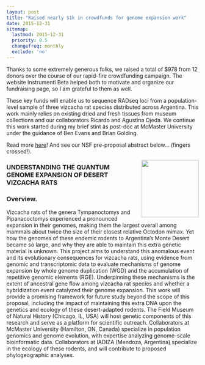 ```yaml
---
layout: post
title: "Raised nearly $1k in crowdfunds for genome expansion work"
date: 2015-12-31
sitemap:
  lastmod: 2015-12-31
  priority: 0.5
  changefreq: monthly
  exclude: 'no'
---
```


Thanks to some extremely generous folks, we raised a total of $978 from 12 donors over the course of our rapid-fire crowdfunding campaign.  The website Instrumentl Beta helped both to motivate and organize our fundraising page, so I am grateful to them as well.

These key funds will enable us to sequence RADseq loci from a population-level sample of three vizcacha rat species distributed across Argentina.  This work mainly relies on existing dried and fresh tissues from museum collections and our collaborators Ricardo and Agustina Ojeda.  We continue this work started during my brief stint as post-doc at McMaster University under the guidance of Ben Evans and Brian Golding.

Read more [here](https://www.instrumentl.com/campaigns/super-sized-genomes-desert-vizcacha-rats/)!  And see our NSF pre-proposal abstract below... (fingers crossed!).

<img src="http://n8upham.github.io/images/Mamm-genomeSize__forNSF2_caption.jpg" height="150" style="float:right; margin-left: 2em"/>

<p>

<h3>UNDERSTANDING THE QUANTUM GENOME EXPANSION OF DESERT VIZCACHA RATS</h3>

<h3>Overview. </h3>
Vizcacha rats of the genera Tympanoctomys and Pipanacoctomys experienced a pronounced expansion in their genomes, making them the largest overall among mammals about twice the size of their closest relative Octodon mimax. Yet how the genomes of these endemic rodents to Argentina’s Monte Desert became so large, and why they are able to maintain this extra genetic material is unknown. This project aims to understand this anomalous event and its evolutionary consequences for vizcacha rats, using evidence from genomic and transcriptomic data to evaluate mechanisms of genome expansion by whole genome duplication (WGD) and the accumulation of repetitive genomic elements (RGE). Underpinning these mechanisms is the extent of ancestral gene flow among vizcacha rat species and whether a hybridization event catalyzed their genome expansion. This work will provide a promising framework for future study beyond the scope of this proposal, including the impact of maintaining this extra DNA upon the genetics and ecology of these desert-adapted rodents. The Field Museum of Natural History (Chicago, IL, USA) will host genetic components of this research and serve as a platform for scientific outreach. Collaborators at McMaster University (Hamilton, ON, Canada) specialize in population genomics and genome evolution, with expertise analyzing genome-scale bioinformatic data. Collaborators at IADIZA (Mendoza, Argentina) specialize in the ecology of these rodents, and will contribute to proposed phylogeographic analyses. 
